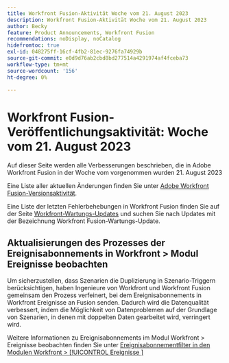 ```yaml
---
title: Workfront Fusion-Aktivität Woche vom 21. August 2023
description: Workfront Fusion-Aktivität Woche vom 21. August 2023
author: Becky
feature: Product Announcements, Workfront Fusion
recommendations: noDisplay, noCatalog
hidefromtoc: true
exl-id: 048275ff-16cf-4fb2-81ec-9276fa74929b
source-git-commit: e0d9d76ab2cbd8bd277514a4291974af4fceba73
workflow-type: tm+mt
source-wordcount: '156'
ht-degree: 0%

---
```


# Workfront Fusion-Veröffentlichungsaktivität: Woche vom 21. August 2023

Auf dieser Seite werden alle Verbesserungen beschrieben, die in Adobe Workfront Fusion in der Woche vom vorgenommen wurden
&#x200B;21. August 2023

Eine Liste aller aktuellen Änderungen finden Sie unter [Adobe Workfront Fusion-Versionsaktivität](/help/workfront-fusion/fusion-product-releases/fusion-release-activity.md).

Eine Liste der letzten Fehlerbehebungen in Workfront Fusion finden Sie auf der Seite [Workfront-Wartungs-Updates](https://experienceleague.adobe.com/docs/workfront-known-issues/releases/current-updates.html?lang=de) und suchen Sie nach Updates mit der Bezeichnung Workfront Fusion-Wartungs-Update.

## Aktualisierungen des Prozesses der Ereignisabonnements in Workfront > Modul Ereignisse beobachten

Um sicherzustellen, dass Szenarien die Duplizierung in Szenario-Triggern berücksichtigen, haben Ingenieure von Workfront und Workfront Fusion gemeinsam den Prozess verfeinert, bei dem Ereignisabonnements in Workfront Ereignisse an Fusion senden. Dadurch wird die Datenqualität verbessert, indem die Möglichkeit von Datenproblemen auf der Grundlage von Szenarien, in denen mit doppelten Daten gearbeitet wird, verringert wird.

Weitere Informationen zu Ereignisabonnements im Modul Workfront > Ereignisse beobachten finden Sie unter [Ereignisabonnementfilter in den Modulen Workfront > [!UICONTROL Ereignisse &#x200B;]](/help/workfront-fusion/references/apps-and-modules/adobe-connectors/workfront-modules.md#event-subscription-filters-in-the-workfront--watch-events-modules)
